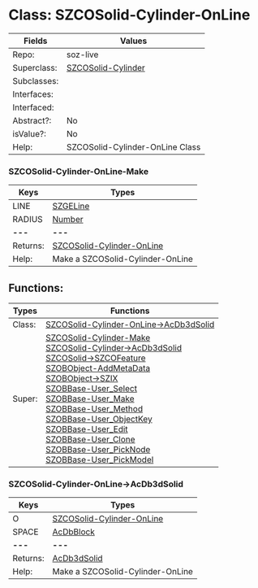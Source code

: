
# Class:	SZCOSolid-Cylinder-OnLine

| Fields | Values |
| --------- | --------- |
| Repo: | soz-live |
| Superclass: | [SZCOSolid-Cylinder](SZCOSolid-Cylinder.html) |
| Subclasses: |  |
| Interfaces: |  |
| Interfaced: |  |
| Abstract?: | No |
| isValue?: | No |
| Help: | SZCOSolid-Cylinder-OnLine Class |

### SZCOSolid-Cylinder-OnLine-Make

| Keys | Types |
| --------- | --------- |
| LINE | [SZGELine](SZGELine.html) |
| RADIUS | [Number](Number.html) |
| **---** | **---** |
| Returns: | [SZCOSolid-Cylinder-OnLine](SZCOSolid-Cylinder-OnLine.html) |
| Help: | Make a SZCOSolid-Cylinder-OnLine |


## Functions:

| Types | Functions |
| --------- | --------- |
| Class: | [SZCOSolid-Cylinder-OnLine->AcDb3dSolid](#SZCOSolid-Cylinder-OnLine->AcDb3dSolid) |
| Super: | [SZCOSolid-Cylinder-Make](SZCOSolid-Cylinder.html) <br> [SZCOSolid-Cylinder->AcDb3dSolid](SZCOSolid-Cylinder.html) <br> [SZCOSolid->SZCOFeature](SZCOSolid.html) <br> [SZOBObject-AddMetaData](SZOBObject.html) <br> [SZOBObject->SZIX](SZOBObject.html) <br> [SZOBBase-User_Select](SZOBBase.html) <br> [SZOBBase-User_Make](SZOBBase.html) <br> [SZOBBase-User_Method](SZOBBase.html) <br> [SZOBBase-User_ObjectKey](SZOBBase.html) <br> [SZOBBase-User_Edit](SZOBBase.html) <br> [SZOBBase-User_Clone](SZOBBase.html) <br> [SZOBBase-User_PickNode](SZOBBase.html) <br> [SZOBBase-User_PickModel](SZOBBase.html) |


### SZCOSolid-Cylinder-OnLine->AcDb3dSolid

| Keys | Types |
| --------- | --------- |
| O | [SZCOSolid-Cylinder-OnLine](SZCOSolid-Cylinder-OnLine.html) |
| SPACE | [AcDbBlock](AcDbBlock.html) |
| **---** | **---** |
| Returns: | [AcDb3dSolid](AcDb3dSolid.html) |
| Help: | Make a SZCOSolid-Cylinder-OnLine |

